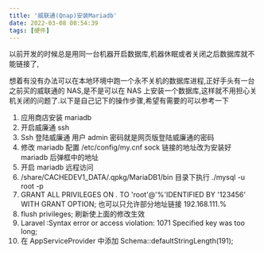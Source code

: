 ```yaml
---
title: '威联通(Qnap)安装Mariadb'
date: 2022-03-08 08:54:39
tags: [硬件]
---
```


以前开发的时候总是用同一台机器开启数据库,机器休眠或者关闭之后数据库就不能链接了,

<!-- more -->

想着有没有办法可以在本地环境中跑一个永不关机的数据库进程,正好手头有一台之前买的威联通的 NAS,是不是可以在 NAS 上安装一个数据库,这样就不用担心关机关闭的问题了.以下是自己记下的操作步骤,希望有需要的可以参考一下

1. 应用商店安装 mariadb
2. 开启威廉通 ssh
3. Ssh 登陆威廉通 用户 admin 密码就是网页版登陆威廉通的密码
4. 修改 mariadb 配置 /etc/config/my.cnf sock 链接的地址改为安装好 mariadb 后弹框中的地址
5. 开启 mariadb 远程访问
6. /share/CACHEDEV1_DATA/.qpkg/MariaDB1/bin 目录下执行 ./mysql -u root -p
7. GRANT ALL PRIVILEGES ON _._ TO 'root'@'%'IDENTIFIED BY '123456' WITH GRANT OPTION; 也可以只允许部分地址链接 192.168.111.%
8. flush privileges; 刷新使上面的修改生效
9. Laravel :Syntax error or access violation: 1071 Specified key was too long;
10. 在 AppServiceProvider 中添加 Schema::defaultStringLength(191);

